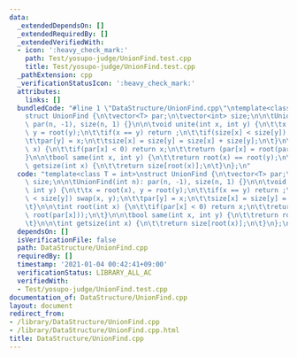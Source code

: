 ```yaml
---
data:
  _extendedDependsOn: []
  _extendedRequiredBy: []
  _extendedVerifiedWith:
  - icon: ':heavy_check_mark:'
    path: Test/yosupo-judge/UnionFind.test.cpp
    title: Test/yosupo-judge/UnionFind.test.cpp
  _pathExtension: cpp
  _verificationStatusIcon: ':heavy_check_mark:'
  attributes:
    links: []
  bundledCode: "#line 1 \"DataStructure/UnionFind.cpp\"\ntemplate<class T = int>\n\
    struct UnionFind {\n\tvector<T> par;\n\tvector<int> size;\n\n\tUnionFind(int n):\
    \ par(n, -1), size(n, 1) {}\n\n\tvoid unite(int x, int y) {\n\t\tx = root(x),\
    \ y = root(y);\n\t\tif(x == y) return ;\n\t\tif(size[x] < size[y]) swap(x, y);\n\
    \t\tpar[y] = x;\n\t\tsize[x] = size[y] = size[x] + size[y];\n\t}\n\n\tint root(int\
    \ x) {\n\t\tif(par[x] < 0) return x;\n\t\treturn (par[x] = root(par[x]));\n\t\
    }\n\n\tbool same(int x, int y) {\n\t\treturn root(x) == root(y);\n\t}\n\n\tint\
    \ getsize(int x) {\n\t\treturn size[root(x)];\n\t}\n};\n"
  code: "template<class T = int>\nstruct UnionFind {\n\tvector<T> par;\n\tvector<int>\
    \ size;\n\n\tUnionFind(int n): par(n, -1), size(n, 1) {}\n\n\tvoid unite(int x,\
    \ int y) {\n\t\tx = root(x), y = root(y);\n\t\tif(x == y) return ;\n\t\tif(size[x]\
    \ < size[y]) swap(x, y);\n\t\tpar[y] = x;\n\t\tsize[x] = size[y] = size[x] + size[y];\n\
    \t}\n\n\tint root(int x) {\n\t\tif(par[x] < 0) return x;\n\t\treturn (par[x] =\
    \ root(par[x]));\n\t}\n\n\tbool same(int x, int y) {\n\t\treturn root(x) == root(y);\n\
    \t}\n\n\tint getsize(int x) {\n\t\treturn size[root(x)];\n\t}\n};\n"
  dependsOn: []
  isVerificationFile: false
  path: DataStructure/UnionFind.cpp
  requiredBy: []
  timestamp: '2021-01-04 00:42:41+09:00'
  verificationStatus: LIBRARY_ALL_AC
  verifiedWith:
  - Test/yosupo-judge/UnionFind.test.cpp
documentation_of: DataStructure/UnionFind.cpp
layout: document
redirect_from:
- /library/DataStructure/UnionFind.cpp
- /library/DataStructure/UnionFind.cpp.html
title: DataStructure/UnionFind.cpp
---
```


